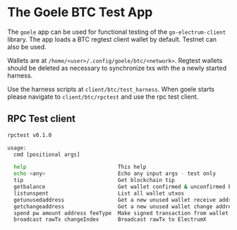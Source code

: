 # The Goele BTC Test App

The `goele` app can be used for functional testing of the `go-electrum-client` library. The app  loads a BTC regtest client wallet by default. Testnet can also be used.

Wallets are at `/home/<user>/.config/goele/btc/<network>`. Regtest wallets should be deleted as necessary to synchronize txs with the a newly started harness.

Use the harness scripts at `client/btc/test_harness`. When goele starts please navigate to `client/btc/rpctest` and use the rpc test client.

## RPC Test client

```bash
rpctest v0.1.0

usage:
  cmd [positional args]

  help                             This help
  echo <any>                       Echo any input args - test only
  tip                              Get blockchain tip
  getbalance                       Get wallet confirmed & unconfirmed balance
  listunspent                      List all wallet utxos
  getunusedaddress                 Get a new unused wallet receive address
  getchangeaddress                 Get a new unused wallet change address
  spend pw amount address feeType  Make signed transaction from wallet utxos
  broadcast rawTx changeIndex      Broadcast rawTx to ElectrumX
```
